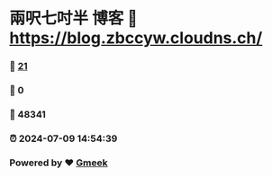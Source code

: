 # 兩呎七吋半 博客 :link: https://blog.zbccyw.cloudns.ch/ 
### :page_facing_up: [21](https://blog.zbccyw.cloudns.ch//tag.html) 
### :speech_balloon: 0 
### :hibiscus: 48341 
### :alarm_clock: 2024-07-09 14:54:39 
### Powered by :heart: [Gmeek](https://github.com/Meekdai/Gmeek)
